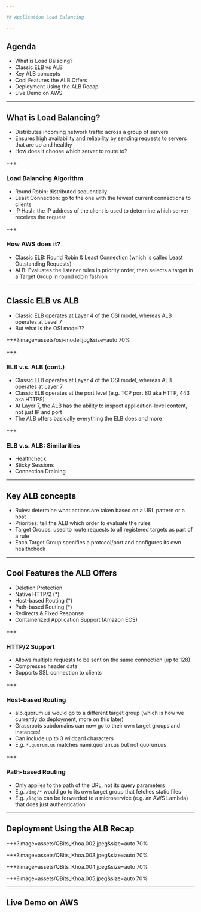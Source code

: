 ```yaml
---

## Application Load Balancing

---
```


## Agenda

- What is Load Balacing?
- Classic ELB vs ALB
- Key ALB concepts
- Cool Features the ALB Offers
- Deployment Using the ALB Recap
- Live Demo on AWS

---

## What is Load Balancing?

- Distributes incoming network traffic across a group of servers
- Ensures high availability and reliability by sending requests to servers that are up and healthy
- How does it choose which server to route to?

+++

### Load Balancing Algorithm

- Round Robin: distributed sequentially
- Least Connection: go to the one with the fewest current connections to clients
- IP Hash: the IP address of the client is used to determine which server receives the request

+++

### How AWS does it?

- Classic ELB: Round Robin & Least Connection (which is called Least Outstanding Requests)
- ALB: Evaluates the listener rules in priority order, then selects a target in a Target Group in round robin fashion

---

## Classic ELB vs ALB

- Classic ELB operates at Layer 4 of the OSI model, whereas ALB operates at Level 7
- But what is the OSI model??

+++?image=assets/osi-model.jpg&size=auto 70%

+++

### ELB v.s. ALB (cont.)

- Classic ELB operates at Layer 4 of the OSI model, whereas ALB operates at Layer 7
- Classic ELB operates at the port level (e.g. TCP port 80 aka HTTP, 443 aka HTTPS)
- At Layer 7, the ALB has the ability to inspect application-level content, not just IP and port
- The ALB offers basically everything the ELB does and more

+++

### ELB v.s. ALB: Similarities

- Healthcheck
- Sticky Sessions
- Connection Draining

---

## Key ALB concepts

- Rules: determine what actions are taken based on a URL pattern or a host
- Priorities: tell the ALB which order to evaluate the rules
- Target Groups: used to route requests to all registered targets as part of a rule
- Each Target Group specifies a protocol/port and configures its own healthcheck 

---

## Cool Features the ALB Offers

- Deletion Protection
- Native HTTP/2 (*)
- Host-based Routing (*)
- Path-based Routing (*)
- Redirects & Fixed Response
- Containerized Application Support (Amazon ECS)

+++

### HTTP/2 Support

- Allows multiple requests to be sent on the same connection (up to 128)
- Compresses header data
- Supports SSL connection to clients

+++

### Host-based Routing

- alb.quorum.us would go to a different target group (which is how we currently do deployment, more on this later)
- Grassroots subdomains can now go to their own target groups and instances!
- Can include up to 3 wildcard characters
- E.g. `*.quorum.us` matches nami.quorum.us but not quorum.us

+++

### Path-based Routing

- Only applies to the path of the URL, not its query parameters
- E.g. `/img/*` would go to its own target group that fetches static files
- E.g. `/login` can be forwarded to a microservice (e.g. an AWS Lambda) that does just authentication

---

## Deployment Using the ALB Recap

+++?image=assets/QBits_Khoa.002.jpeg&size=auto 70%

+++?image=assets/QBits_Khoa.003.jpeg&size=auto 70%

+++?image=assets/QBits_Khoa.004.jpeg&size=auto 70%

+++?image=assets/QBits_Khoa.005.jpeg&size=auto 70%

---

## Live Demo on AWS

